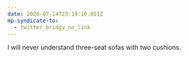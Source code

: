 ```yaml
---
date: 2020-07-14T23:19:10.051Z
mp-syndicate-to:
  - twitter_bridgy_no_link
---
```


I will never understand three-seat sofas with two cushions.
